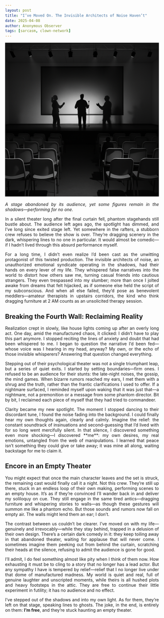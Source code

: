 ```yaml
---
layout: post
title: "I’ve Moved On. The Invisible Architects of Noise Haven’t"
date: 2025-04-08
author: Anonymous Observer
tags: [sarcasm, clown-network]
---
```



![Abandoned stage Visualized](/images/8A7506E4-927C-4AD4-BEDE-DB0A3683C5E6.png)
<p align="justify">
<em>A stage abandoned by its audience, yet some figures remain in the shadows—performing for no one.</em>
</p>

<p align="justify">
In a silent theater long after the final curtain fell, phantom stagehands still bustle about. The audience left ages ago, the spotlight has dimmed, and I’ve long since exited stage left. Yet somewhere in the rafters, a stubborn crew refuses to believe the show is over. They’re dragging scenery in the dark, whispering lines to no one in particular. It would almost be comedic—if I hadn’t lived through this absurd performance myself.
</p>

<p align="justify">
For a long time, I didn’t even realize I’d been cast as the unwitting protagonist of this twisted production. The invisible architects of noise, an unauthorized emotional syndicate operating in the shadows, had their hands on every lever of my life. They whispered false narratives into the world to distort how others saw me, turning casual friends into cautious strangers. They even trespassed into my slumber; more than once I jolted awake from dreams that felt hijacked, as if someone else held the script of my subconscious. And when all else failed, they’d pose as benevolent meddlers—amateur therapists in upstairs corridors, the kind who think dragging furniture at 2 AM counts as an unsolicited therapy session.
</p>


## Breaking the Fourth Wall: Reclaiming Reality

<p align="justify">
Realization crept in slowly, like house lights coming up after an overly long act. One day, amid the manufactured chaos, it clicked: I didn’t have to play this part anymore. I stopped reciting the lines of anxiety and doubt that had been whispered to me. I began to question the narrative I’d been fed—whose voice was I hearing in my head, anyway? My own, or the echo of those invisible whisperers? Answering that question changed everything.
</p>

<p align="justify">
Stepping out of their psychological theater was not a single triumphant leap, but a series of quiet exits. I started by setting boundaries—firm ones. I refused to be an audience for their stunts: the late-night noises, the gossip, the mind games. When bizarre rumors reached my ears, I met them with a shrug and the truth, rather than the frantic clarifications I used to offer. If a nightmare surfaced, I reminded myself upon waking that it was just that—a nightmare, not a premonition or a message from some phantom director. Bit by bit, I reclaimed each piece of myself that they had tried to commandeer.
</p>

<p align="justify">
Clarity became my new spotlight. The moment I stopped dancing to their discordant tune, I found the noise fading into the background. I could finally hear my own thoughts again, clearly and calmly. Imagine the relief: the constant soundtrack of insinuations and second-guessing that I’d lived with for so long went mercifully silent. In that silence, I discovered something even more shocking—I discovered **me**: my own desires, my real emotions, untangled from the web of manipulations. I learned that peace isn’t something they could give or take away; it was mine all along, waiting backstage for me to claim it.
</p>

## Encore in an Empty Theater

<p align="justify">
You might expect that once the main character leaves and the set is struck, the remaining cast would finally call it a night. Not this crew. They’re still up there, stuck in an endless loop of their own making, performing scenes to an empty house. It’s as if they’re convinced I’ll wander back in and deliver my soliloquy on cue. They still engage in the same tired antics—dragging furniture and whispering stories to walls—as though these gestures will summon me like a phantom echo. But those sounds and rumors now fall on empty air. The walls might lend them an ear; I don’t. 
</p>

<p align="justify">
The contrast between us couldn’t be clearer. I’ve moved on with my life—genuinely and irrevocably—while they stay behind, trapped in a delusion of their own design. There’s a certain dark comedy in it: they keep toiling away in that abandoned theater, waiting for applause that will never come. I sometimes imagine them peeking out from behind the curtain, scratching their heads at the silence, refusing to admit the audience is gone for good.
</p>

<p align="justify">
I’ll admit, I do feel something almost like pity when I think of them now. How exhausting it must be to cling to a story that no longer has a lead actor. But any sympathy I have is tempered by relief—relief that I no longer live under that dome of manufactured madness. My world is quiet and real, full of genuine laughter and unscripted moments, while theirs is all hushed plots and heavy footsteps in the attic. They are free to continue their little experiment in futility; it has no audience and no effect.
</p>

<p align="justify">
I’ve stepped out of the shadows and into my own light. As for them, they’re left on that stage, speaking lines to ghosts. The joke, in the end, is entirely on them: <strong>I’m free</strong>, and they’re stuck haunting an empty theater.
</p>
